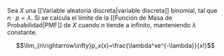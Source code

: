 
Sea $X$ una [[Variable aleatoria discreta|variable discreta]] binomial, tal que $n·p=\lambda$. Si se calcula el límite de la [[Función de Masa de Probabilidad|PMF]] de $X$ cuando $n$ tiende a infinito, manteniendo $\lambda$ constante. 

$$\lim_{n\rightarrow\infty}p_x(x)=\frac{\lambda^xe^{-\lambda}}{x!}$$ 